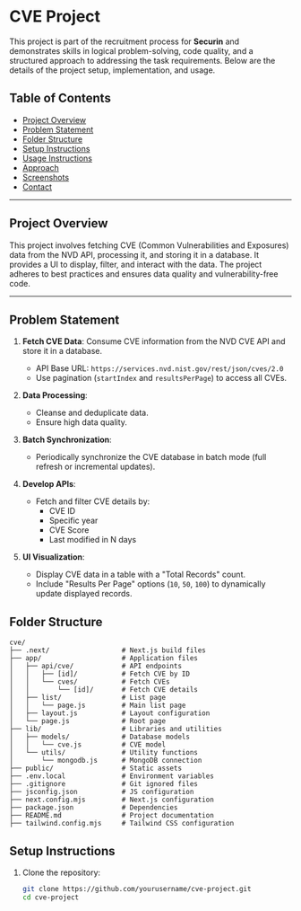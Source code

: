 # CVE Project

This project is part of the recruitment process for **Securin** and demonstrates skills in logical problem-solving, code quality, and a structured approach to addressing the task requirements. Below are the details of the project setup, implementation, and usage.

## Table of Contents
- [Project Overview](#project-overview)
- [Problem Statement](#problem-statement)
- [Folder Structure](#folder-structure)
- [Setup Instructions](#setup-instructions)
- [Usage Instructions](#usage-instructions)
- [Approach](#approach)
- [Screenshots](#screenshots)
- [Contact](#contact)

---

## Project Overview

This project involves fetching CVE (Common Vulnerabilities and Exposures) data from the NVD API, processing it, and storing it in a database. It provides a UI to display, filter, and interact with the data. The project adheres to best practices and ensures data quality and vulnerability-free code.

---

## Problem Statement

1. **Fetch CVE Data**: Consume CVE information from the NVD CVE API and store it in a database.
   - API Base URL: `https://services.nvd.nist.gov/rest/json/cves/2.0`
   - Use pagination (`startIndex` and `resultsPerPage`) to access all CVEs.

2. **Data Processing**:
   - Cleanse and deduplicate data.
   - Ensure high data quality.

3. **Batch Synchronization**:
   - Periodically synchronize the CVE database in batch mode (full refresh or incremental updates).

4. **Develop APIs**:
   - Fetch and filter CVE details by:
     - CVE ID
     - Specific year
     - CVE Score
     - Last modified in N days

5. **UI Visualization**:
   - Display CVE data in a table with a "Total Records" count.
   - Include "Results Per Page" options (`10`, `50`, `100`) to dynamically update displayed records.



## Folder Structure

```
cve/
├── .next/                  # Next.js build files
├── app/                    # Application files
│   ├── api/cve/            # API endpoints
│   │   ├── [id]/           # Fetch CVE by ID
│   │   └── cves/           # Fetch CVEs
│   │       └── [id]/       # Fetch CVE details
│   ├── list/               # List page
│   │   └── page.js         # Main list page
│   ├── layout.js           # Layout configuration
│   └── page.js             # Root page
├── lib/                    # Libraries and utilities
│   ├── models/             # Database models
│   │   └── cve.js          # CVE model
│   └── utils/              # Utility functions
│       └── mongodb.js      # MongoDB connection
├── public/                 # Static assets
├── .env.local              # Environment variables
├── .gitignore              # Git ignored files
├── jsconfig.json           # JS configuration
├── next.config.mjs         # Next.js configuration
├── package.json            # Dependencies
├── README.md               # Project documentation
├── tailwind.config.mjs     # Tailwind CSS configuration

```
## Setup Instructions
1. Clone the repository:
   ```bash
   git clone https://github.com/yourusername/cve-project.git
   cd cve-project
